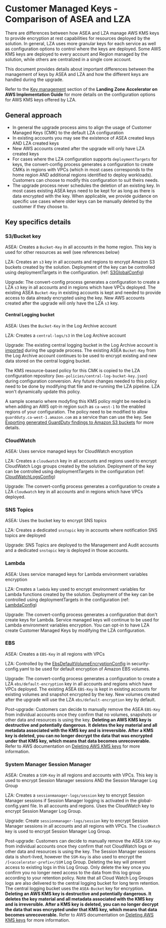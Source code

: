 # Customer Managed Keys - Comparison of ASEA and LZA

There are differences between how ASEA and LZA manage AWS KMS keys to provide encryption at rest capabilities for resources deployed by the solution. In general, LZA uses more granular keys for each service as well as configuration options to control where the keys are deployed. Some AWS KMS keys are deployed to every account and Region managed by the solution, while others are centralized in a single core account.

This document provides details about important differences between the management of keys by ASEA and LZA and how the different keys are handled during the upgrade.

Refer to the [Key management](https://docs.aws.amazon.com/solutions/latest/landing-zone-accelerator-on-aws/key-management.html) section of the **Landing Zone Accelerator on AWS Implementation Guide** for more details on the configuration options for AWS KMS keys offered by LZA.

## General approach
- In general the upgrade process aims to align the usage of Customer Managed Keys (CMK) to the default LZA configuration
- In existing accounts you may see the existence of ASEA created keys AND LZA created keys
- New AWS accounts created after the upgrade will only have LZA created keys
- For cases where the LZA configuration supports `deploymentTargets` for keys, the convert-config process generates a configuration to create CMKs in regions with VPCs (which in most cases corresponds to the home region AND additional regions identified to deploy workloads).  Customers can choose to modify this configuration to suit theirs needs.
- The upgrade process never schedules the deletion of an existing key. In most cases existing ASEA keys need to be kept for as long as there is data encrypted with the key. When applicable, we provide guidance on specific use cases where older keys can be manually deleted by the customer if they choose to.

## Key specifics details

### S3/Bucket key
ASEA: Creates a `Bucket-Key` in all accounts in the home region. This key is used for other resources as well (see references below)

LZA: Creates an `s3` key in all accounts and regions to encrypt Amazon S3 buckets created by the solution. Deployment of the key can be controlled using deploymentTargets in the configuration. (ref: [S3GlobalConfig](https://awslabs.github.io/landing-zone-accelerator-on-aws/latest/typedocs/latest/interfaces/___packages__aws_accelerator_config_lib_models_global_config.IS3GlobalConfig.html))

Upgrade: The convert-config process generates a configuration to create a LZA `s3` key in all accounts and in regions which have VPCs deployed. The existing ASEA `Bucket-Key` in existing accounts is kept and needed to provide access to data already encrypted using the key. New AWS accounts created after the upgrade will only have the LZA `s3` key.

#### Central Logging bucket
ASEA: Uses the `Bucket-Key` in the Log Archive account

LZA: Creates a `central-logs/s3` in the Log Archive account

Upgrade: The existing central logging bucket in the Log Archive account is [imported](https://awslabs.github.io/landing-zone-accelerator-on-aws/latest/typedocs/latest/interfaces/___packages__aws_accelerator_config_dist_config_lib_models_global_config.ICentralLogBucketConfig.html#importedBucket) during the upgrade process. The existing ASEA `Bucket-Key` from the Log Archive account continues to be used to encrypt existing and new data stored on the central logging bucket.

The KMS resource-based policy for this CMK is copied to the LZA configuration repository (`kms-policies/central-log-bucket-key.json`) during configuration conversion. Any future changes needed to this policy need to be done by modifying that file and re-running the LZA pipeline. LZA won't dynamically update this policy.

A sample scenario where modyfing this KMS policy might be needed is when adding an AWS opt-in region such as `ca-west-1` to the enabled regions of your configuration. The policy need to be modified to allow `guardduty.ca-west-1.amazon.com` as a service than can use the key. See [Exporting generated GuardDuty findings to Amazon S3 buckets](https://docs.aws.amazon.com/guardduty/latest/ug/guardduty_exportfindings.html) for more details.

### CloudWatch
ASEA: Uses service managed keys for CloudWatch encryption

LZA: Creates a `cloudwatch` key in all accounts and regions used to encrypt CloudWatch Logs groups created by the solution. Deployment of the key can be controlled using deploymentTargets in the configuration (ref: [CloudWatchLogsConfig](https://awslabs.github.io/landing-zone-accelerator-on-aws/latest/typedocs/latest/interfaces/___packages__aws_accelerator_config_dist_config_lib_models_global_config.ICloudWatchLogsConfig.html#encryption))

Upgrade: The convert-config process generates a configuration to create a LZA `cloudwatch` key in all accounts and in regions which have VPCs deployed.

### SNS Topics
ASEA: Uses the bucket key to encrypt SNS topics

LZA: Creates a dedicated `snstopic` key in accounts where notification SNS topics are deployed

Upgrade: SNS Topics are deployed to the Management and Audit accounts and a dedicated `snstopic` key is deployed in those accounts.

### Lambda
ASEA: Uses service managed keys for Lambda environment variables encryption

LZA: Creates a `lambda` key used to encrypt environment variables for Lambda functions created by the solution. Deployment of the key can be controlled using deploymentTargets in the configuration (ref: [LambdaConfig](https://awslabs.github.io/landing-zone-accelerator-on-aws/latest/typedocs/latest/interfaces/___packages__aws_accelerator_config_lib_models_global_config.ILambdaConfig.html))

Upgrade: The convert-config process generates a configuration that don't create keys for Lambda. Service managed keys will continue to be used for Lambda environment variables encryption. You can opt-in to have LZA create Customer Managed Keys by modifying the LZA configuration.

### EBS
ASEA: Creates a `EBS-Key` in all regions with VPCs

LZA: Controlled by the [EbsDefaultVolumeEncryptionConfig](https://awslabs.github.io/landing-zone-accelerator-on-aws/latest/typedocs/latest/interfaces/___packages__aws_accelerator_config_dist_config_lib_models_security_config.IEbsDefaultVolumeEncryptionConfig.html) in security-config.yaml to be used for default encryption of Amazon EBS volumes.

Upgrade: The convert-config process generates a configuration to create a LZA `ebs/default-encryption` key in all accounts and regions which have VPCs deployed. The existing ASEA `EBS-Key` is kept in existing accounts for existing volumes and snapshot encrypted by the key. New volumes created after the upgrade will use the LZA `ebs/default-encryption` key by default.

Post-upgrade: Customers can decide to manually remove the ASEA `EBS-Key` from individual accounts once they confirm that no volumes, snapshots or other data and resources is using the key.  **Deleting an AWS KMS key is destructive and potentially dangerous. It deletes the key material and all metadata associated with the KMS key and is irreversible. After a KMS key is deleted, you can no longer decrypt the data that was encrypted under that KMS key, which means that data becomes unrecoverable.** Refer to AWS documentation on [Deleting AWS KMS keys](https://docs.aws.amazon.com/kms/latest/developerguide/deleting-keys.html) for more information.

### System Manager Session Manager
ASEA: Creates a `SSM-Key` in all regions and accounts with VPCs. This key is used to encrypt Session Manager sessions AND the Session Manager Log Group

LZA: Creates a `sessionmanager-logs/session` key to encrypt Session Manager sessions if Session Manager logging is activated in the global-config.yaml file. In all accounts and regions. Uses the CloudWatch key to encrypt Session Manager Log Group.

Upgrade: Create `sessionmanager-logs/session` key to encrypt Session Manager sessions in all accounts and all regions with VPCs. The `CloudWatch` key is used to encrypt Session Manager Log Group.

Post-upgrade: Customers can decide to manually remove the ASEA `SSM-Key` from individual accounts once they confirm that not CloudWatch logs or other data and resources is using the key. The Session Manager sessions data is short-lived, however the `SSM-Key` is also used to encrypt the `/[<accelerator-prefix</SSM` Log Group. Deleting the key will prevent access to existing logs in this Log Group. Only delete the key once you confirm you no longer need access to the data from this log group according to your retention policy. Note that all Cloud Watch Log Groups logs are also delivered to the central logging bucket for long term retention. The central logging bucket uses the `ASEA-Bucket` key for encryption. **Deleting an AWS KMS key is destructive and potentially dangerous. It deletes the key material and all metadata associated with the KMS key and is irreversible. After a KMS key is deleted, you can no longer decrypt the data that was encrypted under that KMS key, which means that data becomes unrecoverable.** Refer to AWS documentation on [Deleting AWS KMS keys](https://docs.aws.amazon.com/kms/latest/developerguide/deleting-keys.html) for more information.